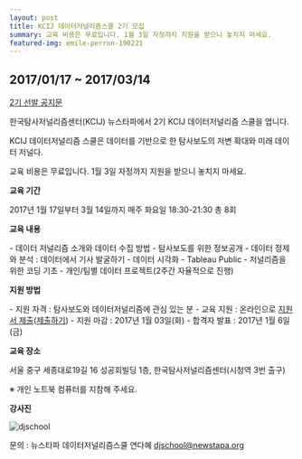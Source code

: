 ```yaml
---
layout: post
title: KCIJ 데이터저널리즘스쿨 2기 모집
summary: 교육 비용은 무료입니다. 1월 3일 자정까지 지원을 받으니 놓치지 마세요.
featured-img: emile-perron-190221
---
```


## 2017/01/17 ~ 2017/03/14

[2기 선발 공지문](https://kcij.org/board/notice/609) 

한국탐사저널리즘센터(KCIJ) 뉴스타파에서 2기 KCIJ 데이터저널리즘 스쿨을 엽니다.

KCIJ 데이터저널리즘 스쿨은 데이터를 기반으로 한 탐사보도의 저변 확대와 미래 데이터 저널다.

교육 비용은 무료입니다. 1월 3일 자정까지 지원을 받으니 놓치지 마세요.

**교육 기간**

2017년 1월 17일부터 3월 14일까지 매주 화요일 18:30-21:30 총 8회

**교육 내용**

\- 데이터 저널리즘 소개와 데이터 수집 방법 - 탐사보도를 위한 정보공개 - 데이터 정제와 분석 : 데이터에서 기사 발굴하기 - 데이터 시각화 - Tableau Public - 저널리즘을 위한 코딩 기초 - 개인/팀별 데이터 프로젝트(2주간 자율적으로 진행)

**지원 방법**

\- 지원 자격 : 탐사보도와 데이터저널리즘에 관심 있는 분 - 교육 지원 : 온라인으로 [지원서 제출](https://goo.gl/QspnMP)([제출하기](https://goo.gl/QspnMP)) - 지원 마감 : 2017년 1월 03일(화) - 합격자 발표 : 2017년 1월 6일(금)

**교육 장소**

서울 중구 세종대로19길 16 성공회빌딩 1층, 한국탐사저널리즘센터(시청역 3번 출구)

※ 개인 노트북 컴퓨터를 지참해 주세요.

**강사진**

![djschool](http://welcome.newstapa.org/wp-content/uploads/djschool1.jpg)

문의 : 뉴스타파 데이터저널리즘스쿨 연다혜 djschool@newstapa.org

